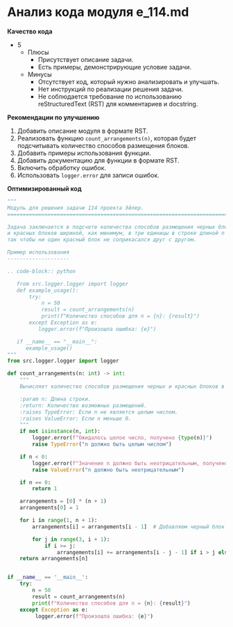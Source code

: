 # Анализ кода модуля e_114.md

**Качество кода**
- 5
    - Плюсы
        - Присутствует описание задачи.
        - Есть примеры, демонстрирующие условие задачи.
    - Минусы
        - Отсутствует код, который нужно анализировать и улучшать.
        - Нет инструкций по реализации решения задачи.
        - Не соблюдается требование по использованию reStructuredText (RST) для комментариев и docstring.

**Рекомендации по улучшению**
1. Добавить описание модуля в формате RST.
2. Реализовать функцию `count_arrangements(n)`, которая будет подсчитывать количество способов размещения блоков.
3. Добавить примеры использования функции.
4. Добавить документацию для функции в формате RST.
5. Включить обработку ошибок.
6. Использовать `logger.error` для записи ошибок.

**Оптимизированный код**
```python
"""
Модуль для решения задачи 114 проекта Эйлер.
=========================================================================================

Задача заключается в подсчете количества способов размещения черных блоков шириной в одну единицу
и красных блоков шириной, как минимум, в три единицы в строке длиной n единиц,
так чтобы ни один красный блок не соприкасался друг с другом.

Пример использования
--------------------

.. code-block:: python

   from src.logger.logger import logger
   def example_usage():
       try:
           n = 50
           result = count_arrangements(n)
           print(f"Количество способов для n = {n}: {result}")
       except Exception as e:
          logger.error(f"Произошла ошибка: {e}")

   if __name__ == "__main__":
      example_usage()
"""
from src.logger.logger import logger

def count_arrangements(n: int) -> int:
    """
    Вычисляет количество способов размещения черных и красных блоков в строке длиной n.

    :param n: Длина строки.
    :return: Количество возможных размещений.
    :raises TypeError: Если n не является целым числом.
    :raises ValueError: Если n меньше 0.
    """
    if not isinstance(n, int):
        logger.error(f"Ожидалось целое число, получено {type(n)}")
        raise TypeError("n должно быть целым числом")

    if n < 0:
        logger.error(f"Значение n должно быть неотрицательным, получено {n}")
        raise ValueError("n должно быть неотрицательным")

    if n == 0:
        return 1

    arrangements = [0] * (n + 1)
    arrangements[0] = 1

    for i in range(1, n + 1):
        arrangements[i] = arrangements[i - 1]  # Добавляем черный блок

        for j in range(3, i + 1):
            if i >= j:
                arrangements[i] += arrangements[i - j - 1] if i > j else 1 # Добавляем красный блок
    return arrangements[n]


if __name__ == '__main__':
    try:
        n = 50
        result = count_arrangements(n)
        print(f"Количество способов для n = {n}: {result}")
    except Exception as e:
         logger.error(f"Произошла ошибка: {e}")
```